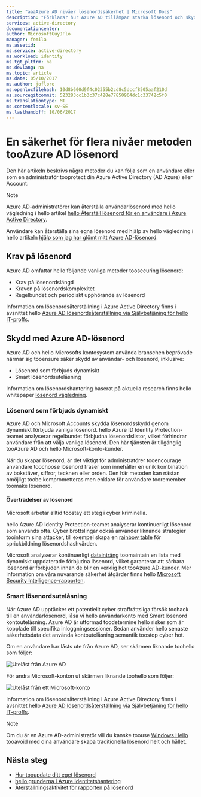 ```yaml
---
title: "aaaAzure AD nivåer lösenordssäkerhet | Microsoft Docs"
description: "Förklarar hur Azure AD tillämpar starka lösenord och skyddar användarnas lösenord från cyber kriminella"
services: active-directory
documentationcenter: 
author: MicrosoftGuyJFlo
manager: femila
ms.assetid: 
ms.service: active-directory
ms.workload: identity
ms.tgt_pltfrm: na
ms.devlang: na
ms.topic: article
ms.date: 05/10/2017
ms.author: joflore
ms.openlocfilehash: 10d8b600d9f4c02355b2cd8c5dccf8505aaf210d
ms.sourcegitcommit: 523283cc1b3c37c428e77850964dc1c33742c5f0
ms.translationtype: MT
ms.contentlocale: sv-SE
ms.lasthandoff: 10/06/2017
---
```

# <a name="a-multi-tiered-approach-tooazure-ad-password-security"></a>En säkerhet för flera nivåer metoden tooAzure AD lösenord

Den här artikeln beskrivs några metoder du kan följa som en användare eller som en administratör tooprotect din Azure Active Directory (AD Azure) eller Account.

 > [!NOTE]
 > Azure AD-administratörer kan återställa användarlösenord med hello vägledning i hello artikel [hello Återställ lösenord för en användare i Azure Active Directory](active-directory-users-reset-password-azure-portal.md).
 >
 > Användare kan återställa sina egna lösenord med hjälp av hello vägledning i hello artikeln [hjälp som jag har glömt mitt Azure AD-lösenord](active-directory-passwords-update-your-own-password.md).
 >

## <a name="password-requirements"></a>Krav på lösenord

Azure AD omfattar hello följande vanliga metoder toosecuring lösenord:

* Krav på lösenordslängd
* Kraven på lösenordskomplexitet
* Regelbundet och periodiskt upphörande av lösenord

Information om lösenordsåterställning i Azure Active Directory finns i avsnittet hello [Azure AD lösenordsåterställning via Självbetjäning för hello IT-proffs](active-directory-passwords.md).

## <a name="azure-ad-password-protections"></a>Skydd med Azure AD-lösenord

Azure AD och hello Microsofts kontosystem använda branschen beprövade närmar sig tooensure säker skydd av användar- och lösenord, inklusive:

* Lösenord som förbjuds dynamiskt
* Smart lösenordsutelåsning

Information om lösenordshantering baserat på aktuella research finns hello whitepaper [lösenord vägledning](http://aka.ms/passwordguidance).

### <a name="dynamically-banned-passwords"></a>Lösenord som förbjuds dynamiskt

Azure AD och Microsoft Accounts skydda lösenordsskydd genom dynamiskt förbjuda vanliga lösenord. hello Azure ID Identity Protection-teamet analyserar regelbundet förbjudna lösenordslistor, vilket förhindrar användare från att välja vanliga lösenord. Den här tjänsten är tillgänglig tooAzure AD och hello Microsoft-konto-kunder.

När du skapar lösenord, är det viktigt för administratörer tooencourage användare toochoose lösenord fraser som innehåller en unik kombination av bokstäver, siffror, tecknen eller orden. Den här metoden kan nästan omöjligt toobe komprometteras men enklare för användare tooremember toomake lösenord.

#### <a name="password-breaches"></a>Överträdelser av lösenord

Microsoft arbetar alltid toostay ett steg i cyber kriminella.

hello Azure AD Identity Protection-teamet analyserar kontinuerligt lösenord som används ofta. Cyber brottslingar också använder liknande strategier tooinform sina attacker, till exempel skapa en [rainbow table](https://en.wikipedia.org/wiki/Rainbow_table) för sprickbildning lösenordshashvärden.

Microsoft analyserar kontinuerligt [dataintrång](https://www.privacyrights.org/data-breaches) toomaintain en lista med dynamiskt uppdaterade förbjudna lösenord, vilket garanterar att sårbara lösenord är förbjuden innan de blir en verklig hot tooAzure AD-kunder. Mer information om våra nuvarande säkerhet åtgärder finns hello [Microsoft Security Intelligence-rapporten](https://www.microsoft.com/security/sir/default.aspx).

### <a name="smart-password-lockout"></a>Smart lösenordsutelåsning

När Azure AD upptäcker ett potentiellt cyber straffrättsliga försök toohack till en användarlösenord, låsa vi hello användarkonto med Smart lösenord kontoutelåsning. Azure AD är utformad toodetermine hello risker som är kopplade till specifika inloggningsessioner. Sedan använder hello senaste säkerhetsdata det använda kontoutelåsning semantik toostop cyber hot.

Om en användare har låsts ute från Azure AD, ser skärmen liknande toohello som följer:

  ![Utelåst från Azure AD](./media/active-directory-secure-passwords/locked-out-azuread.png)

För andra Microsoft-konton ut skärmen liknande toohello som följer:

  ![Utelåst från ett Microsoft-konto](./media/active-directory-secure-passwords/locked-out-ms-accounts.png)

Information om lösenordsåterställning i Azure Active Directory finns i avsnittet hello [Azure AD lösenordsåterställning via Självbetjäning för hello IT-proffs](active-directory-passwords.md).

  >[!NOTE]
  >Om du är en Azure AD-administratör vill du kanske toouse [Windows Hello](https://www.microsoft.com/windows/windows-hello) tooavoid med dina användare skapa traditionella lösenord helt och hållet.
  >

## <a name="next-steps"></a>Nästa steg

* [Hur tooupdate ditt eget lösenord](active-directory-passwords-update-your-own-password.md)
* [hello grunderna i Azure Identitetshantering](fundamentals-identity.md)
* [Återställningsaktivitet för rapporten på lösenord](active-directory-passwords-reporting.md)


